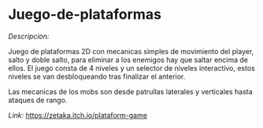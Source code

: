 # Juego-de-plataformas

*Descripcion:*

Juego de plataformas 2D con mecanicas simples de movimiento del player, salto y doble salto, para eliminar a los enemigos hay que saltar encima de ellos.
El juego consta de 4 niveles y un selector de niveles interactivo, estos niveles se van desbloqueando tras finalizar el anterior.

Las mecanicas de los mobs son desde patrullas laterales y verticales hasta ataques de rango.



*Link:* https://zetaka.itch.io/plataform-game

